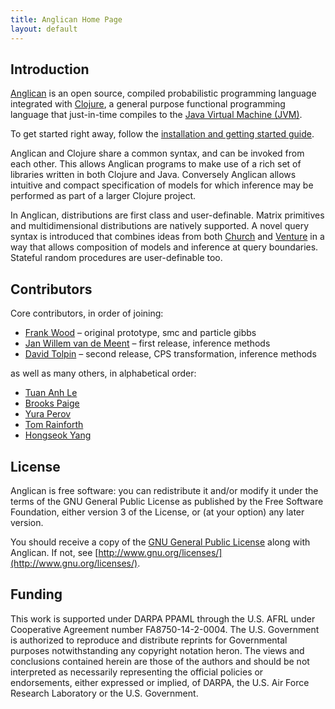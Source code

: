 ```yaml
---
title: Anglican Home Page
layout: default
---
```


## Introduction

[Anglican](https://bitbucket.org/probprog/anglican) is an open
source, compiled probabilistic programming language
integrated with [Clojure](http://clojure.org/), a general
purpose functional programming language that just-in-time compiles 
to the [Java Virtual Machine
(JVM)](https://en.wikipedia.org/wiki/Java_virtual_machine).

To get started right away, follow the [installation and getting started guide](https://bitbucket.org/probprog/ppaml-summer-school-2016/raw/master/docs/getting-started-guide.pdf).

Anglican and Clojure share a common syntax, and can be invoked from
each other. This allows Anglican programs to make use of a rich
set of libraries written in both Clojure and Java.  Conversely
Anglican allows intuitive and compact specification of models
for which inference may be performed as part of a larger Clojure
project.

In Anglican, distributions are first class and user-definable.  Matrix 
primitives and multidimensional distributions are natively supported. 
A novel query syntax is introduced that combines ideas from both 
[Church](https://probmods.org/play-space.html) and 
[Venture](http://probcomp.csail.mit.edu/venture/) in a way that allows 
composition of models and inference at query boundaries.  Stateful random
procedures are user-definable too.

## Contributors

Core contributors, in order of joining:

- [Frank Wood](http://www.robots.ox.ac.uk/~fwood/) – original prototype, smc and particle gibbs
- [Jan Willem van de Meent](http://www.robots.ox.ac.uk/~jwvdm/) – first release, inference methods
- [David Tolpin](http://offtopia.net/) – second release, CPS transformation, inference methods

as well as many others, in alphabetical order:

- [Tuan Anh Le](http://www.tuananhle.co.uk/)
- [Brooks Paige](http://www.robots.ox.ac.uk/~brooks/)
- [Yura Perov](http://www.yuraperov.com/)
- [Tom Rainforth](http://www.robots.ox.ac.uk/~twgr/)
- [Hongseok Yang](http://www.cs.ox.ac.uk/people/hongseok.yang/Public/Home.html)

## License

Anglican is free software: you can redistribute it and/or modify
it under the terms of the GNU General Public License as published by
the Free Software Foundation, either version 3 of the License, or
(at your option) any later version.

You should receive a copy of the [GNU General Public
License](gpl-3.0.txt) along with Anglican.  If not, see
[http://www.gnu.org/licenses/](http://www.gnu.org/licenses/).

## Funding

This work is supported under DARPA PPAML through the U.S. AFRL
under Cooperative Agreement number FA8750-14-2-0004. The U.S.
Government is authorized to reproduce and distribute reprints
for Governmental purposes notwithstanding any copyright notation
heron. The views and conclusions contained herein are those of
the authors and should be not interpreted as necessarily
representing the official policies or endorsements, either
expressed or implied, of DARPA, the U.S. Air Force Research
Laboratory or the U.S. Government.
